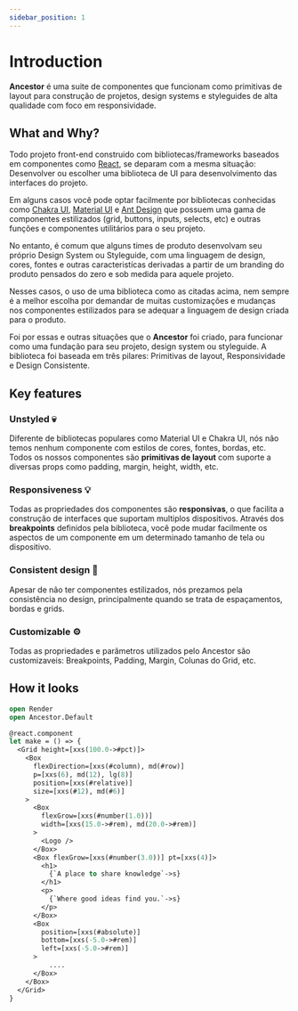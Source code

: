 ```yaml
---
sidebar_position: 1
---
```


# Introduction

**Ancestor** é uma suite de componentes que funcionam como primitivas de layout para construção de projetos, design systems e styleguides de alta qualidade com foco em responsividade.

## What and Why?

Todo projeto front-end construido com bibliotecas/frameworks baseados em componentes como [React](https://reactjs.org),
se deparam com a mesma situação: Desenvolver ou escolher uma biblioteca de UI para desenvolvimento das interfaces do projeto.

Em alguns casos você pode optar facilmente por bibliotecas conhecidas como [Chakra UI](https://chakra-ui.com/), [Material UI](https://material-ui.com/pt/) e
[Ant Design](https://material-ui.com/pt/) que possuem uma gama de componentes estilizados (grid, buttons, inputs, selects, etc) e outras funções e componentes utilitários
para o seu projeto.

No entanto, é comum que alguns times de produto desenvolvam seu próprio Design System ou Styleguide, com uma linguagem de design, cores, fontes e outras caracteristícas
derivadas a partir de um branding do produto pensados do zero e sob medida para aquele projeto.

Nesses casos, o uso de uma biblioteca como as citadas acima, nem sempre é a melhor
escolha por demandar de muitas customizações e mudanças nos componentes estilizados para se adequar a linguagem de design criada para o produto.

Foi por essas e outras situações que o **Ancestor** foi criado, para funcionar como uma fundação para seu projeto, design system ou styleguide.
A biblioteca foi baseada em três pilares: Primitivas de layout, Responsividade e Design Consistente.

## Key features

### Unstyled 💀

Diferente de bibliotecas populares como Material UI e Chakra UI, nós não temos nenhum componente com estilos de cores, fontes, bordas, etc.
Todos os nossos componentes são **primitivas de layout** com suporte a diversas props como padding, margin, height, width, etc.

### Responsiveness 💡

Todas as propriedades dos componentes são **responsivas**, o que facilita a construção de interfaces que suportam multiplos dispositivos.
Através dos **breakpoints** definidos pela biblioteca, você pode mudar facilmente os aspectos de um componente em um determinado tamanho de tela ou dispositivo.

### Consistent design 🎨

Apesar de não ter componentes estilizados, nós prezamos pela consistência no design, principalmente quando se trata de espaçamentos, bordas e grids.

### Customizable ⚙️

Todas as propriedades e parâmetros utilizados pelo Ancestor são customizaveis: Breakpoints, Padding, Margin, Colunas do Grid, etc.

## How it looks

```ocaml
open Render
open Ancestor.Default

@react.component
let make = () => {
  <Grid height=[xxs(100.0->#pct)]>
    <Box
      flexDirection=[xxs(#column), md(#row)]
      p=[xxs(6), md(12), lg(8)]
      position=[xxs(#relative)]
      size=[xxs(#12), md(#6)]
    >
      <Box
        flexGrow=[xxs(#number(1.0))]
        width=[xxs(15.0->#rem), md(20.0->#rem)]
      >
        <Logo />
      </Box>
      <Box flexGrow=[xxs(#number(3.0))] pt=[xxs(4)]>
        <h1>
          {`A place to share knowledge`->s}
        </h1>
        <p>
          {`Where good ideas find you.`->s}
        </p>
      </Box>
      <Box
        position=[xxs(#absolute)]
        bottom=[xxs(-5.0->#rem)]
        left=[xxs(-5.0->#rem)]
      >
          ....
      </Box>
    </Box>
  </Grid>
}

```
